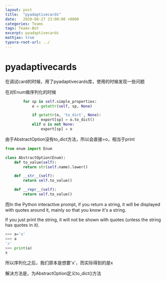 ```yaml
---
layout: post
title:  "pyadaptivecards"
date:   2020-08-27 23:00:00 +0800
categories: Teams
tags: Teams-Bot
excerpt: pyadaptivecards
mathjax: true
typora-root-url: ../
---
```


# pyadaptivecards

在调试card的时候，用了pyadaptivecards库，使用的时候发现一些问题

在对Enum做序列化的时候

```python
        for sp in self.simple_properties:
            o = getattr(self, sp, None)

            if getattr(o, 'to_dict', None):
                export[sp] = o.to_dict()
            elif o is not None:
                export[sp] = o
```

由于AbstractOption没有to_dict方法，所以会直接=o，相当于print

```python
from enum import Enum

class AbstractOption(Enum):
    def to_value(self):
        return str(self.name).lower()

    def __str__(self):
        return self.to_value()

    def __repr__(self):
        return self.to_value()
```

而In the Python interactive prompt, if you return a string, it will be displayed with quotes around it, mainly so that you know it's a string.

If you just print the string, it will not be shown with quotes (unless the string has quotes in it).

```python
>>> a='x'
>>> a
'x'
>>> print(a)
x
```

所以序列化之后，我们原本是想要'x'，而实际得到的是x

解决方法是，为AbstractOption定义to_dict()方法